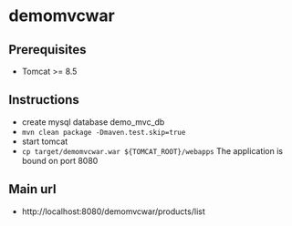 # demomvcwar
## Prerequisites
* Tomcat >= 8.5
## Instructions
* create mysql database demo_mvc_db
* `mvn clean package -Dmaven.test.skip=true`
* start tomcat
* `cp target/demomvcwar.war ${TOMCAT_ROOT}/webapps`
The application is bound on port 8080

## Main url
* http://localhost:8080/demomvcwar/products/list

